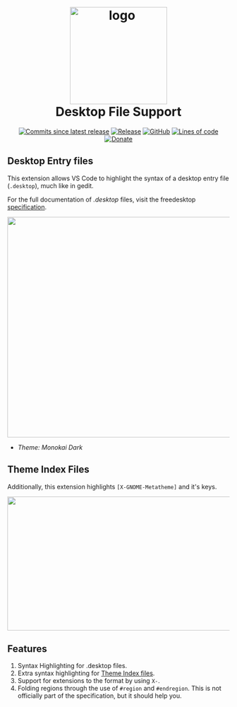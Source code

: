 <h1 align="center">
	<br>
		<img src="https://raw.githubusercontent.com/nico-castell/desktop-file-support/main/assets/extension_icon.png" width="220" height="220" alt="logo">
	<br>
	Desktop File Support
</h1>

<p align="center">
	<a href="https://github.com/nico-castell/desktop-file-support/commits"><img alt="Commits since latest release" src="https://img.shields.io/github/commits-since/nico-castell/desktop-file-support/latest?label=Commits%20since%20last%20release&color=yellow&logo=Git&logoColor=white&style=flat-square"></a>
	<a href="https://github.com/nico-castell/desktop-file-support/releases"><img alt="Release" src="https://img.shields.io/github/v/release/nico-castell/desktop-file-support?label=Release&color=yellow&logo=GitHub&logoColor=white&style=flat-square"></a>
	<a href="LICENSE"><img alt="GitHub" src="https://img.shields.io/github/license/nico-castell/desktop-file-support?label=License&color=yellow&logo=Open%20Source%20Initiative&logoColor=white&style=flat-square"></a>
	<a href="https://github.com/nico-castell/desktop-file-support"><img alt="Lines of code" src="https://img.shields.io/tokei/lines/github/nico-castell/desktop-file-support?label=Lines%20of%20code&color=yellow&logo=JSON&logoColor=white&style=flat-square"></a>
	<a href="https://www.paypal.com/donate?hosted_button_id=C38RSCD9QGZBQ"><img alt="Donate" src="https://img.shields.io/static/v1?label=Help%20me%20out!&message=Donate&color=yellow&logo=PayPal&style=flat-square"></a>
</p>

## Desktop Entry files
This extension allows VS Code to highlight the syntax of a desktop entry file (`.desktop`), much
like in gedit.

For the full documentation of *.desktop* files, visit the freedesktop
[specification](https://specifications.freedesktop.org/desktop-entry-spec/latest/index.html).

<!-- <img width="625" height="499" src="assets/code-screenshot.png" alt="logo"> -->
<img width="625" height="499" src="https://raw.githubusercontent.com/nico-castell/desktop-file-support/main/assets/code-screenshot.png">

- *Theme: Monokai Dark*

## Theme Index Files
Additionally, this extension highlights `[X-GNOME-Metatheme]` and it's keys.

<!-- <img width="625" height="303" src="assets/theme-screenshot.png"> -->
<img width="625" height="303" src="https://raw.githubusercontent.com/nico-castell/desktop-file-support/main/assets/theme-screenshot.png">
<!-- This GNOME theme can be found at: https://www.gnome-look.org/p/1253385/ -->

##  Features
1. Syntax Highlighting for .desktop files.
2. Extra syntax highlighting for 
	[Theme Index files](https://people.gnome.org/~shaunm/admin-guide/themes-17.html).
3. Support for extensions to the format by using `X-`.
4. Folding regions through the use of `#region` and `#endregion`. This is not officially part of
	the specification, but it should help you.
